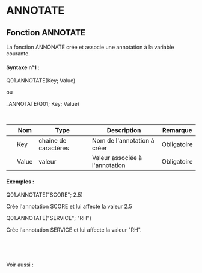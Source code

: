 # ANNOTATE

## Fonction ANNOTATE

La fonction ANNONATE crée et associe une annotation à la variable courante.

#### Syntaxe n°1 :&nbsp;

Q01.ANNOTATE(Key; Value)

ou

\_ANNOTATE(Q01; Key; Value)

&nbsp;

| &nbsp; | **Nom** |**Type**|**Description**|**Remarque** |
| --- | --- | --- | --- | --- |
| &nbsp; | Key | chaîne de caractères | Nom de l'annotation à créer | Obligatoire |
| &nbsp; | Value | valeur | Valeur associée à l'annotation | Obligatoire |


#### Exemples :

Q01.ANNOTATE("SCORE"; 2.5)

Crée l'annotation SCORE et lui affecte la valeur 2.5

Q01.ANNOTATE("SERVICE"; "RH")

Crée l'annotation SERVICE et lui affecte la valeur "RH".

&nbsp;

&nbsp;

Voir aussi :&nbsp;
